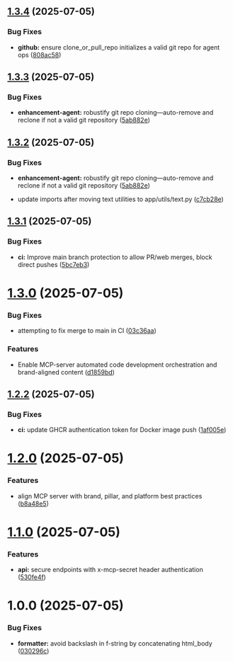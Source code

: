 ## [1.3.4](https://github.com/mikeholownych/mcp-server/compare/v1.3.3...v1.3.4) (2025-07-05)


### Bug Fixes

* **github:** ensure clone_or_pull_repo initializes a valid git repo for agent ops ([808ac58](https://github.com/mikeholownych/mcp-server/commit/808ac58d1dcfae23b3fdd46ab39e57a6bfcf66e8))

## [1.3.3](https://github.com/mikeholownych/mcp-server/compare/v1.3.2...v1.3.3) (2025-07-05)


### Bug Fixes

* **enhancement-agent:** robustify git repo cloning—auto-remove and reclone if not a valid git repository ([5ab882e](https://github.com/mikeholownych/mcp-server/commit/5ab882e5209311fdf128931d5f83f97df971c0c5))

## [1.3.2](https://github.com/mikeholownych/mcp-server/compare/v1.3.1...v1.3.2) (2025-07-05)


### Bug Fixes

* **enhancement-agent:** robustify git repo cloning—auto-remove and reclone if not a valid git repository ([5ab882e](https://github.com/mikeholownych/mcp-server/commit/5ab882e5209311fdf128931d5f83f97df971c0c5))

* update imports after moving text utilities to app/utils/text.py ([c7cb28e](https://github.com/mikeholownych/mcp-server/commit/c7cb28e93cf55de4333fb51dddaca007bf226f9f))

## [1.3.1](https://github.com/mikeholownych/mcp-server/compare/v1.3.0...v1.3.1) (2025-07-05)


### Bug Fixes

* **ci:** Improve main branch protection to allow PR/web merges, block direct pushes ([5bc7eb3](https://github.com/mikeholownych/mcp-server/commit/5bc7eb3393e33fe63feb263c25211bdef075db9f))

# [1.3.0](https://github.com/mikeholownych/mcp-server/compare/v1.2.3...v1.3.0) (2025-07-05)


### Bug Fixes

* attempting to fix merge to main in CI ([03c36aa](https://github.com/mikeholownych/mcp-server/commit/03c36aa8c5d360c3e8f12a87196789811174ef93))


### Features

* Enable MCP-server automated code development orchestration and brand-aligned content ([d1859bd](https://github.com/mikeholownych/mcp-server/commit/d1859bd9fd2c89350bd0bf93b6ca0bada04a6072))

## [1.2.2](https://github.com/mikeholownych/mcp-server/compare/v1.2.1...v1.2.2) (2025-07-05)


### Bug Fixes

* **ci:** update GHCR authentication token for Docker image push ([1af005e](https://github.com/mikeholownych/mcp-server/commit/1af005e6e31fb2053a11f32a13420e6bf0152ad6))

# [1.2.0](https://github.com/mikeholownych/mcp-server/compare/v1.1.0...v1.2.0) (2025-07-05)


### Features

* align MCP server with brand, pillar, and platform best practices ([b8a48e5](https://github.com/mikeholownych/mcp-server/commit/b8a48e539a9caf73c6588e4d514928937b833a95))

# [1.1.0](https://github.com/mikeholownych/mcp-server/compare/v1.0.0...v1.1.0) (2025-07-05)


### Features

* **api:** secure endpoints with x-mcp-secret header authentication ([530fe4f](https://github.com/mikeholownych/mcp-server/commit/530fe4ff47e23be5c8aa8a265250f95b4c62dfa2))

# 1.0.0 (2025-07-05)


### Bug Fixes

* **formatter:** avoid backslash in f-string by concatenating html_body ([030296c](https://github.com/mikeholownych/mcp-server/commit/030296ca42cca416512675a6f60ca3a82734a9d3))
